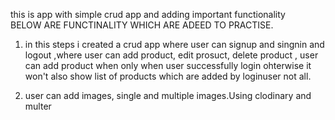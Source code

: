 this is app with simple crud app and adding important functionality  
BELOW ARE FUNCTINALITY WHICH ARE ADEED TO PRACTISE.

1) in this steps i created a crud app where user can signup and singnin and logout ,where user can add product, edit prosuct, delete product ,
   user can add product when only when user successfully login ohterwise it won't
   also show list of products which are added by loginuser not all.

2) user can add images, single and multiple images.Using clodinary and multer 
